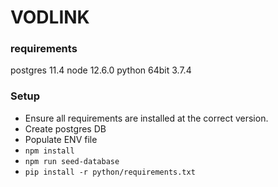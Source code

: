 # VODLINK

### requirements
postgres 11.4
node 12.6.0
python 64bit 3.7.4 

### Setup

* Ensure all requirements are installed at the correct version.
* Create postgres DB
* Populate ENV file
* `npm install`
* `npm run seed-database`
* `pip install -r python/requirements.txt`

